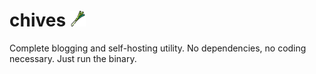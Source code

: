 # chives <img src="chives.png" alt="chives-logo" width="25">


Complete blogging and self-hosting utility. No dependencies, no coding necessary. Just run the binary.
